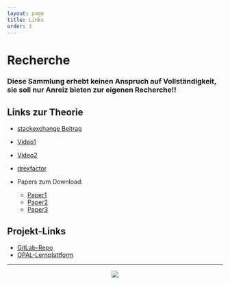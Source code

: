 ```yaml
---
layout: page
title: Links
order: 3
---
```

<!-- Links-Page-->
# Recherche
### Diese Sammlung erhebt keinen Anspruch auf Vollständigkeit, sie soll nur Anreiz bieten zur eigenen Recherche!!
## Links zur Theorie
* <a target="_blank" rel="noopener noreferrer" href="https://mathematica.stackexchange.com/questions/171755/how-can-i-draw-a-homer-with-epicycloids">stackexchange Beitrag</a>
* <a target="_blank" rel="noopener noreferrer" href="https://www.youtube.com/watch?v=r6sGWTCMz2k">Video1</a>
* <a target="_blank" rel="noopener noreferrer" href="https://www.youtube.com/watch?v=ar5RikwRn00">Video2</a>
* <a target="_blank" rel="noopener noreferrer" href="https://drexfactor.com/reference/poi_spinning_and_geometry">drexfactor</a>

* Papers zum Download:
  * <a href="{{site.url}}{{ site.baseurl}}/public/paper1.pdf" download>Paper1</a>
  * <a href="{{site.url}}{{ site.baseurl}}/public/paper2.pdf" download>Paper2</a>
  * <a href="{{site.url}}{{ site.baseurl}}/public/paper3.pdf" download>Paper3</a>

## Projekt-Links
* [GitLab-Repo](https://git.informatik.uni-leipzig.de/swp19/nw19a)
* [OPAL-Lernplattform](https://bildungsportal.sachsen.de/opal/auth/RepositoryEntry/21306114049/BusinessGroup/21375352845?1)

---

<center><img src="{{site.url}}{{ site.baseurl}}/public/Muster1.jpg"></center>
